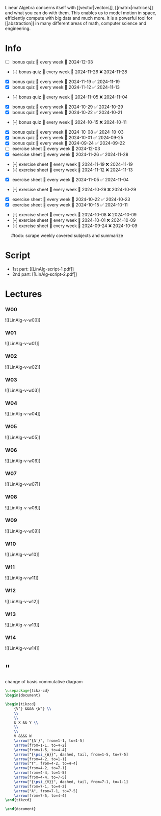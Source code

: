 
Linear Algebra concerns itself with [[vector|vectors]], [[matrix|matrices]] and what you can do with them. This enables us to model motion in space, efficiently compute with big data and much more. It is a powerful tool for [[abstraction]] in many different areas of math, computer science and engineering.


# Info

- [ ] bonus quiz 🔁 every week 📅 2024-12-03
- [-] bonus quiz 🔁 every week 📅 2024-11-26 ❌ 2024-11-28
- [x] bonus quiz 🔁 every week 📅 2024-11-19 ✅ 2024-11-19
- [x] bonus quiz 🔁 every week 📅 2024-11-12 ✅ 2024-11-13
- [-] bonus quiz 🔁 every week 📅 2024-11-05 ❌ 2024-11-04
- [x] bonus quiz 🔁 every week 📅 2024-10-29 ✅ 2024-10-29
- [x] bonus quiz 🔁 every week 📅 2024-10-22 ✅ 2024-10-21
- [-] bonus quiz 🔁 every week 📅 2024-10-15 ❌ 2024-10-11
- [x] bonus quiz 🔁 every week 📅 2024-10-08 ✅ 2024-10-03
- [x] bonus quiz 🔁 every week 📅 2024-10-01 ✅ 2024-09-25
- [x] bonus quiz 🔁 every week 📅 2024-09-24 ✅ 2024-09-22
- [ ] exercise sheet 🔁 every week 📅 2024-12-03
- [x] exercise sheet 🔁 every week 📅 2024-11-26 ✅ 2024-11-28
- [-] exercise sheet 🔁 every week 📅 2024-11-19 ❌ 2024-11-19
- [-] exercise sheet 🔁 every week 📅 2024-11-12 ❌ 2024-11-13
- [x] exercise sheet 🔁 every week 📅 2024-11-05 ✅ 2024-11-04
- [-] exercise sheet 🔁 every week 📅 2024-10-29 ❌ 2024-10-29
- [x] exercise sheet 🔁 every week 📅 2024-10-22 ✅ 2024-10-23
- [x] exercise sheet 🔁 every week 📅 2024-10-15 ✅ 2024-10-11
- [-] exercise sheet 🔁 every week 📅 2024-10-08 ❌ 2024-10-09
- [-] exercise sheet 🔁 every week 📅 2024-10-01 ❌ 2024-10-09
- [-] exercise sheet 🔁 every week 📅 2024-09-24 ❌ 2024-10-09

    
#todo: scrape weekly covered subjects and summarize


# Script
- 1st part: [[LinAlg-script-1.pdf]]
- 2nd part: [[LinAlg-script-2.pdf]]


# Lectures

### W00
![[LinAlg-v-w00]]

### W01
![[LinAlg-v-w01]]

### W02
![[LinAlg-v-w02]]

### W03
![[LinAlg-v-w03]]

### W04
![[LinAlg-v-w04]]

### W05
![[LinAlg-v-w05]]

### W06
![[LinAlg-v-w06]]

### W07
![[LinAlg-v-w07]]

### W08
![[LinAlg-v-w08]]

### W09
![[LinAlg-v-w09]]

### W10
![[LinAlg-v-w10]]

### W11
![[LinAlg-v-w11]]

### W12
![[LinAlg-v-w12]]

### W13
![[LinAlg-v-w13]]

### W14
![[LinAlg-v-w14]]



# "

change of basis commutative diagram

```tikz
\usepackage{tikz-cd}
\begin{document}

\begin{tikzcd}
	{V'} &&&& {W'} \\
	\\
	\\
	& X && Y \\
	\\
	\\
	V &&&& W
	\arrow["{A'}", from=1-1, to=1-5]
	\arrow[from=1-1, to=4-2]
	\arrow[from=1-5, to=4-4]
	\arrow["{\psi_{W}}", dashed, tail, from=1-5, to=7-5]
	\arrow[from=4-2, to=1-1]
	\arrow["T", from=4-2, to=4-4]
	\arrow[from=4-2, to=7-1]
	\arrow[from=4-4, to=1-5]
	\arrow[from=4-4, to=7-5]
	\arrow["{\psi_{V}}", dashed, tail, from=7-1, to=1-1]
	\arrow[from=7-1, to=4-2]
	\arrow["A", from=7-1, to=7-5]
	\arrow[from=7-5, to=4-4]
\end{tikzcd}

\end{document}
```
